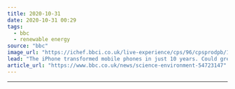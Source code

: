 ```yaml
---
title: 2020-10-31
date: 2020-10-31 00:29
tags: 
  - bbc
  - renewable energy
source: "bbc"
image_url: "https://ichef.bbci.co.uk/live-experience/cps/96/cpsprodpb/10F19/production/_112910496_justinrowlatt.jpg"
lead: "The iPhone transformed mobile phones in just 10 years. Could green energy see a similar revolution?"
article_url: "https://www.bbc.co.uk/news/science-environment-54723147"
---
```


---
